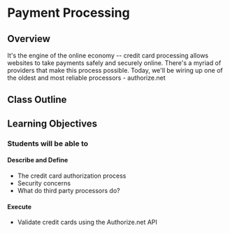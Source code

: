 # Payment Processing

## Overview

It's the engine of the online economy -- credit card processing allows websites to take payments safely and securely online. There's a myriad of providers that make this process possible. Today, we'll be wiring up one of the oldest and most reliable processors - authorize.net

## Class Outline

<!-- Additional Items To Be Added By Instructor -->

## Learning Objectives

### Students will be able to

#### Describe and Define

- The credit card authorization process
- Security concerns
- What do third party processors do?

#### Execute

- Validate credit cards using the Authorize.net API
